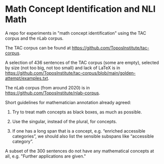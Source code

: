 # Math Concept Identification and NLI Math

A repo for  experiments in "math concept identification" using the TAC corpus and the nLab corpus.

The TAC corpus can be found at https://github.com/ToposInstitute/tac-corpus.

A selection of 436 sentences of the TAC corpus (some are empty), selected by size (not too big, not too small) and lack of LaTeX is in
https://github.com/ToposInstitute/tac-corpus/blob/main/golden-attempt/examples.txt.

The nLab corpus (from around 2020) is in https://github.com/ToposInstitute/nlab-corpus.


Short guidelines for mathematician annotation already  agreed:

1. Try to treat math concepts as black boxes, as much as possible.

2.  Use the singular, instead of the plural, for concepts.
  
3.  If one has a long span that is a concept, e.g. “enriched accessible categories”, we should also list the sensible subspans like “accessible category”.

A subset of the 300 sentences do not have any mathematical concepts at all, e.g. "Further applications are given."

